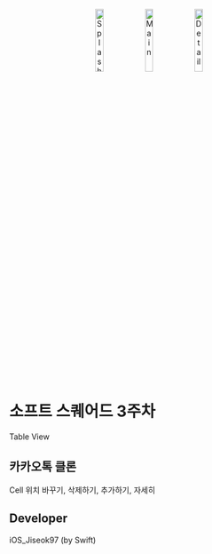 <p align = "center">
<img width="17%" alt="Splash" src="https://user-images.githubusercontent.com/64394744/129210694-d2474b32-4b0b-4564-96af-d1465b79e642.png">
<img width="17%" alt="Main" src="https://user-images.githubusercontent.com/64394744/129210701-21ff6c3a-002d-4131-9cd9-fea5d0ece2b0.png">
<img width="17%" alt="Detail" src="https://user-images.githubusercontent.com/64394744/129210717-af1c07c1-afee-478a-84ce-96db0d9bca85.png">
</p>
  
# 소프트 스퀘어드 3주차 
Table View

## 카카오톡 클론
Cell 위치 바꾸기, 삭제하기, 추가하기, 자세히 

## Developer
iOS_Jiseok97 (by Swift)
